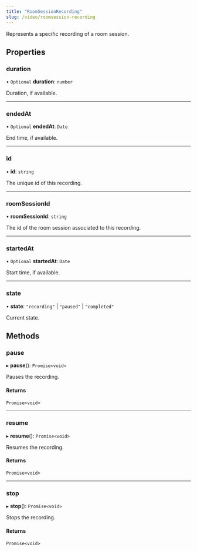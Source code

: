 ```yaml
---
title: "RoomSessionRecording"
slug: /video/roomsession-recording
---
```


Represents a specific recording of a room session.

## Properties

### duration

• `Optional` **duration**: `number`

Duration, if available.

---

### endedAt

• `Optional` **endedAt**: `Date`

End time, if available.

---

### id

• **id**: `string`

The unique id of this recording.

---

### roomSessionId

• **roomSessionId**: `string`

The id of the room session associated to this recording.

---

### startedAt

• `Optional` **startedAt**: `Date`

Start time, if available.

---

### state

• **state**: `"recording"` \| `"paused"` \| `"completed"`

Current state.

## Methods

### pause

▸ **pause**(): `Promise<void>`

Pauses the recording.

#### Returns

`Promise<void>`

---

### resume

▸ **resume**(): `Promise<void>`

Resumes the recording.

#### Returns

`Promise<void>`

---

### stop

▸ **stop**(): `Promise<void>`

Stops the recording.

#### Returns

`Promise<void>`
